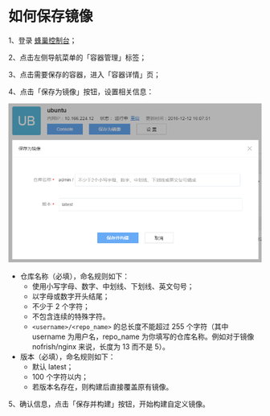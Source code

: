 # 如何保存镜像


1、登录 [蜂巢控制台](https://c.163.com/dashboard#/m/overview/)；

2、点击左侧导航菜单的「容器管理」标签；

3、点击需要保存的容器，进入「容器详情」页；

4、点击「保存为镜像」按钮，设置相关信息：

![](../../镜像仓库/image/创建自定义镜像-容器保存为镜像.png)

* 仓库名称（必填），命名规则如下：
    * 使用小写字母、数字、中划线、下划线、英文句号；
    * 以字母或数字开头结尾；
    * 不少于 2 个字符；
    * 不包含连续的特殊字符。
    * `<username>/<repo_name>` 的总长度不能超过 255 个字符（其中 username 为用户名，repo_name 为你填写的仓库名称。例如对于镜像 nofrish/nginx 来说，长度为 13 而不是 5）。
* 版本（必填），命名规则如下：
    * 默认 latest；
    * 100 个字符以内；
    * 若版本名存在，则构建后直接覆盖原有镜像。

5、确认信息，点击「保存并构建」按钮，开始构建自定义镜像。
